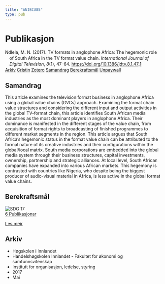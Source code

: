 ```yaml
---
title: "ANIBCU85"
type: pub
---
```

<h1>Publikasjon</h1>
<article id="csl-bib-container-ANIBCU85" class="csl-bib-container">
  <div class="csl-bib-body" style="line-height: 1.35; padding-left: 1em; text-indent:-1em;">
  <div class="csl-entry">Ndlela, M. N. (2017). TV formats in anglophone Africa: The hegemonic role of South Africa in the TV format value chain. <i>International Journal of Digital Television</i>, <i>8</i>(1), 47&#x2013;64. <a href="https://doi.org/10.1386/jdtv.8.1.47_1">https://doi.org/10.1386/jdtv.8.1.47_1</a></div>
</div>
  <div class="csl-bib-buttons">
    <a href="#taxonomy-article-ANIBCU85" class="csl-bib-button">Arkiv</a>
    <a href="https://app.cristin.no/results/show.jsf?id=1468152" alt="Cristin URL" class="csl-bib-button">Cristin</a>
    <a href="http://zotero.org/groups/5402882/items/ANIBCU85" alt="Zotero URL" class="csl-bib-button">Zotero</a>
    <a href="#abstract-article-ANIBCU85" class="csl-bib-button">Samandrag</a>
    <a href="#sdg-article-ANIBCU85" class="csl-bib-button">Berekraftsmål</a>
    <a href="https://doi.org/10.1386/jdtv.8.1.47_1" class="csl-bib-button">Unpaywall</a>
  </div>
  <div id="csl-bib-meta-container-ANIBCU85"></div>
</article>
<div id="csl-bib-meta-ANIBCU85" class="csl-bib-meta">
  <article id="abstract-article-ANIBCU85" class="abstract-article">
    <h1>Samandrag</h1>
    This article examines the television format business in anglophone Africa using a global value chains (GVCs) approach. Examining the format chain value structures and considering the different input and output activities in the global TV-format chain, this article identifies South African media industries as the most dominant players in anglophone Africa. Their dominance is manifested in the different stages of the value chain, from acquisition of format rights to broadcasting of finished programmes to different market segments in the region. This article argues that South Africa’s hegemonic status in the format value chain can be attributed to the formal nature of its creative industries and their configurations within the global/local matrix. South media corporations are embedded into the global media system through their business structures, capital investments, ownership, partnership and strategic alliances. At local level, South African companies have expanded into various African markets. This hegemony is contrasted with countries like Nigeria, who despite being the biggest producer of audio-visual material in Africa, is less active in the global format value chains.
  </article>
  <article id="sdg-article-ANIBCU85" class="sdg-article">
    <h1>Berekraftsmål</h1>
    <div class="sdg-container"><div id="sdg17" class="sdg"> <img src="{{< params subfolder >}}images/sdg/sdg17_no.png" class="image" alt="SDG 17"> <div class="sdg-overlay"> <a href="{{< params subfolder >}}no/archive/?sdg=17#archive" class="sdg-publication-count"><span>6</span> Publikasjonar</a> <p><a href="NA" class="sdg-read-more">Les meir</a></p> </div> </div></div>
  </article>
  <article id="taxonomy-article-ANIBCU85" class="taxonomy-article">
    <h1>Arkiv</h1>
    <ul>
      <li>Høgskolen i Innlandet</li>
      <li>Handelshøgskolen Innlandet - Fakultet for økonomi og samfunnsvitenskap</li>
      <li>Institutt for organisasjon, ledelse, styring</li>
      <li>2017</li>
      <li>Mai</li>
    </ul>
  </article>
</div>
